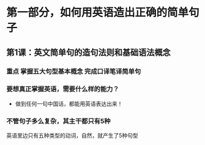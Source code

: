 # 第一部分，如何用英语造出正确的简单句子

## 第1课：英文简单句的造句法则和基础语法概念

### 重点 掌握五大句型基本概念 完成口译笔译简单句

### 要想真正掌握英语，需要什么样的能力？

* 做到任何一句中国话，都能用英语表达出来！

### 不管句子多么复杂，其主干都只有5种

英语里边只有五种类型的动词，自然，就产生了5种句型